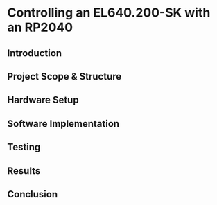 # Controlling an EL640.200-SK with an RP2040

## Introduction

## Project Scope & Structure

## Hardware Setup

## Software Implementation

## Testing

## Results

## Conclusion
